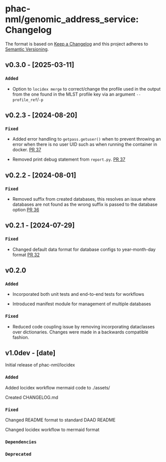 # phac-nml/genomic_address_service: Changelog

The format is based on [Keep a Changelog](https://keepachangelog.com/en/1.0.0/)
and this project adheres to [Semantic Versioning](https://semver.org/spec/v2.0.0.html).

## v0.3.0 - [2025-03-11]

### `Added`

- Option to `locidex merge` to correct/change the profile used in the output from the one found in the MLST profile key via an argument `--profile_ref`/`-p`

## v0.2.3 - [2024-08-20]

### `Fixed`

- Added error handling to `getpass.getuser()` when to prevent throwing an error when there is no user UID such as when running the container in docker. [PR 37](https://github.com/phac-nml/locidex/pull/37)

- Removed print debug statement from `report.py`. [PR 37](https://github.com/phac-nml/locidex/pull/37)

## v0.2.2 - [2024-08-01]

### `Fixed`

- Removed suffix from created databases, this resolves an issue where databases are not found as the wrong suffix is passed to the database option [PR 36](https://github.com/phac-nml/locidex/pull/36)

## v0.2.1 - [2024-07-29]

### `Fixed`

- Changed default data format for database configs to year-month-day format [PR 32](https://github.com/phac-nml/locidex/pull/32/commits/3afbd16880c9e70738fa73f7adfcedda59825983)

## v0.2.0

### `Added`

- Incorporated both unit tests and end-to-end tests for workflows

- Introduced manifest module for management of multiple databases

### `Fixed`

- Reduced code coupling issue by removing incorporating dataclasses over dictionaries. Changes were made in a backwards compatible fashion.

## v1.0dev - [date]

Initial release of phac-nml/locidex

### `Added`

Added locidex workflow mermaid code to ./assets/

Created CHANGELOG.md

### `Fixed`

Changed README format to standard DAAD README

Changed locidex workflow to mermaid format

### `Dependencies`

### `Deprecated`
